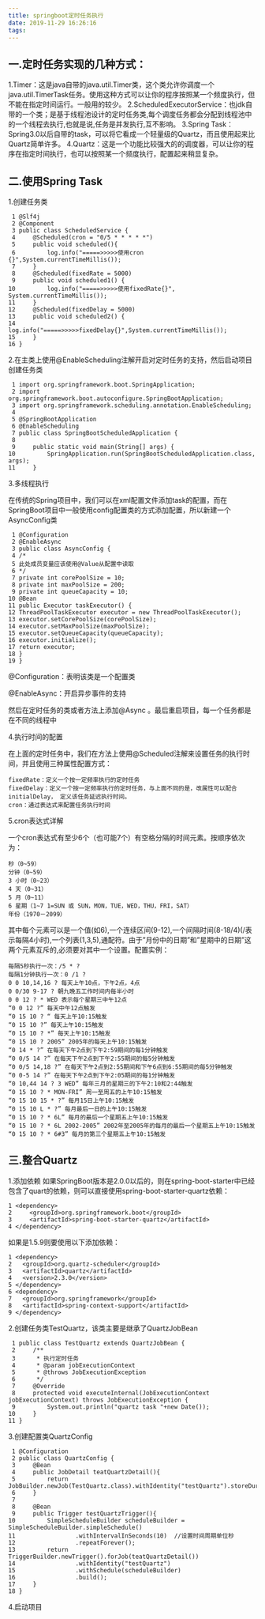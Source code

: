 ```yaml
---
title: springboot定时任务执行
date: 2019-11-29 16:26:16
tags:
---
```


## 一.定时任务实现的几种方式：

1.Timer：这是java自带的java.util.Timer类，这个类允许你调度一个java.util.TimerTask任务。使用这种方式可以让你的程序按照某一个频度执行，但不能在指定时间运行。一般用的较少。
2.ScheduledExecutorService：也jdk自带的一个类；是基于线程池设计的定时任务类,每个调度任务都会分配到线程池中的一个线程去执行,也就是说,任务是并发执行,互不影响。
3.Spring Task：Spring3.0以后自带的task，可以将它看成一个轻量级的Quartz，而且使用起来比Quartz简单许多。
4.Quartz：这是一个功能比较强大的的调度器，可以让你的程序在指定时间执行，也可以按照某一个频度执行，配置起来稍显复杂。

## 二.使用Spring Task

1.创建任务类

     1 @Slf4j
     2 @Component
     3 public class ScheduledService {
     4     @Scheduled(cron = "0/5 * * * * *")
     5     public void scheduled(){
     6         log.info("=====>>>>>使用cron  {}",System.currentTimeMillis());
     7     }
     8     @Scheduled(fixedRate = 5000)
     9     public void scheduled1() {
    10         log.info("=====>>>>>使用fixedRate{}", System.currentTimeMillis());
    11     }
    12     @Scheduled(fixedDelay = 5000)
    13     public void scheduled2() {
    14         log.info("=====>>>>>fixedDelay{}",System.currentTimeMillis());
    15     }
    16 }

2.在主类上使用@EnableScheduling注解开启对定时任务的支持，然后启动项目创建任务类

     1 import org.springframework.boot.SpringApplication;
     2 import org.springframework.boot.autoconfigure.SpringBootApplication;
     3 import org.springframework.scheduling.annotation.EnableScheduling;
     4 
     5 @SpringBootApplication
     6 @EnableScheduling
     7 public class SpringBootScheduledApplication {
     8 
     9     public static void main(String[] args) {
    10         SpringApplication.run(SpringBootScheduledApplication.class, args);
    11     }
    
3.多线程执行

在传统的Spring项目中，我们可以在xml配置文件添加task的配置，而在SpringBoot项目中一般使用config配置类的方式添加配置，所以新建一个AsyncConfig类
   
     1 @Configuration
     2 @EnableAsync
     3 public class AsyncConfig {
     4 /*
     5 此处成员变量应该使用@Value从配置中读取
     6 */
     7 private int corePoolSize = 10;
     8 private int maxPoolSize = 200;
     9 private int queueCapacity = 10;
    10 @Bean
    11 public Executor taskExecutor() {
    12 ThreadPoolTaskExecutor executor = new ThreadPoolTaskExecutor();
    13 executor.setCorePoolSize(corePoolSize);
    14 executor.setMaxPoolSize(maxPoolSize);
    15 executor.setQueueCapacity(queueCapacity);
    16 executor.initialize();
    17 return executor;
    18 }
    19 }
    
@Configuration：表明该类是一个配置类 

@EnableAsync：开启异步事件的支持

然后在定时任务的类或者方法上添加@Async 。最后重启项目，每一个任务都是在不同的线程中

4.执行时间的配置

在上面的定时任务中，我们在方法上使用@Scheduled注解来设置任务的执行时间，并且使用三种属性配置方式：

    fixedRate：定义一个按一定频率执行的定时任务
    fixedDelay：定义一个按一定频率执行的定时任务，与上面不同的是，改属性可以配合initialDelay， 定义该任务延迟执行时间。
    cron：通过表达式来配置任务执行时间
    
5.cron表达式详解

一个cron表达式有至少6个（也可能7个）有空格分隔的时间元素。按顺序依次为：

    秒（0~59）
    分钟（0~59）
    3 小时（0~23）
    4 天（0~31）
    5 月（0~11）
    6 星期（1~7 1=SUN 或 SUN，MON，TUE，WED，THU，FRI，SAT）
    年份（1970－2099）

其中每个元素可以是一个值(如6),一个连续区间(9-12),一个间隔时间(8-18/4)(/表示每隔4小时),一个列表(1,3,5),通配符。由于”月份中的日期”和”星期中的日期”这两个元素互斥的,必须要对其中一个设置。配置实例：

    每隔5秒执行一次：/5 * ?
    每隔1分钟执行一次：0 /1 ?
    0 0 10,14,16 ? 每天上午10点，下午2点，4点
    0 0/30 9-17 ? 朝九晚五工作时间内每半小时
    0 0 12 ? * WED 表示每个星期三中午12点
    “0 0 12 ?” 每天中午12点触发
    “0 15 10 ? “ 每天上午10:15触发
    “0 15 10 ?” 每天上午10:15触发
    “0 15 10 ? *” 每天上午10:15触发
    “0 15 10 ? 2005” 2005年的每天上午10:15触发
    “0 14 * ?” 在每天下午2点到下午2:59期间的每1分钟触发
    “0 0/5 14 ?” 在每天下午2点到下午2:55期间的每5分钟触发
    “0 0/5 14,18 ?” 在每天下午2点到2:55期间和下午6点到6:55期间的每5分钟触发
    “0 0-5 14 ?” 在每天下午2点到下午2:05期间的每1分钟触发
    “0 10,44 14 ? 3 WED” 每年三月的星期三的下午2:10和2:44触发
    “0 15 10 ? * MON-FRI” 周一至周五的上午10:15触发
    “0 15 10 15 * ?” 每月15日上午10:15触发
    “0 15 10 L * ?” 每月最后一日的上午10:15触发
    “0 15 10 ? * 6L” 每月的最后一个星期五上午10:15触发
    “0 15 10 ? * 6L 2002-2005” 2002年至2005年的每月的最后一个星期五上午10:15触发
    “0 15 10 ? * 6#3” 每月的第三个星期五上午10:15触发
    
## 三.整合Quartz

1.添加依赖
如果SpringBoot版本是2.0.0以后的，则在spring-boot-starter中已经包含了quart的依赖，则可以直接使用spring-boot-starter-quartz依赖：

    1 <dependency>
    2     <groupId>org.springframework.boot</groupId>
    3     <artifactId>spring-boot-starter-quartz</artifactId>
    4 </dependency>
    
如果是1.5.9则要使用以下添加依赖：

    1 <dependency>
    2   <groupId>org.quartz-scheduler</groupId>
    3   <artifactId>quartz</artifactId>
    4   <version>2.3.0</version>
    5 </dependency>
    6 <dependency>
    7   <groupId>org.springframework</groupId>
    8   <artifactId>spring-context-support</artifactId>
    9 </dependency>
    
2.创建任务类TestQuartz，该类主要是继承了QuartzJobBean

     1 public class TestQuartz extends QuartzJobBean {
     2     /**
     3      * 执行定时任务
     4      * @param jobExecutionContext
     5      * @throws JobExecutionException
     6      */
     7     @Override
     8     protected void executeInternal(JobExecutionContext jobExecutionContext) throws JobExecutionException {
     9         System.out.println("quartz task "+new Date());
    10     }
    11 }
    
3.创建配置类QuartzConfig

     1 @Configuration
     2 public class QuartzConfig {
     3     @Bean
     4     public JobDetail teatQuartzDetail(){
     5         return JobBuilder.newJob(TestQuartz.class).withIdentity("testQuartz").storeDurably().build();
     6     }
     7 
     8     @Bean
     9     public Trigger testQuartzTrigger(){
    10         SimpleScheduleBuilder scheduleBuilder = SimpleScheduleBuilder.simpleSchedule()
    11                 .withIntervalInSeconds(10)  //设置时间周期单位秒
    12                 .repeatForever();
    13         return TriggerBuilder.newTrigger().forJob(teatQuartzDetail())
    14                 .withIdentity("testQuartz")
    15                 .withSchedule(scheduleBuilder)
    16                 .build();
    17     }
    18 }
    
4.启动项目
